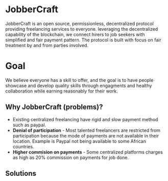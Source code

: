 # JobberCraft
JobberCraft is an open source, permissionless, decentralized protocol providing freelancing services to everyone. leveraging the decentralized capability of the blockchain, we connect hirers to job seekers with simplified and fair payment pattern. The protocol is built with focus on fair treatment by and from parties involved.

# Goal
We believe everyone has a skill to offer, and the goal is to have people showcase and develop quality skills through engagments and healthy collaboration while earning reasonably for their work.

## Why JobberCraft (problems)?
- Existing centralized freelancing have rigid and slow payment method such as paypal.
- __Denial of participation__ - Most talented freelancers are restricted from participation because the mode of payments are not available in their location. Example is Paypal not being available to some African countries.
-  __Higher commision on payments__ - Some centralized platforms charges as high as 20% commission on payments for job done.

## Solutions
